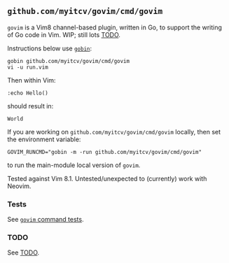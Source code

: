 ## `github.com/myitcv/govim/cmd/govim`

`govim` is a Vim8 channel-based plugin, written in Go, to support the writing of Go code in Vim. WIP; still lots
[TODO](https://github.com/myitcv/govim/wiki/TODO).

Instructions below use [`gobin`](https://github.com/myitcv/gobin):

```
gobin github.com/myitcv/govim/cmd/govim
vi -u run.vim
```

Then within Vim:

```
:echo Hello()
```

should result in:

```
World
```

If you are working on `github.com/myitcv/govim/cmd/govim` locally, then set the environment variable:

```
GOVIM_RUNCMD="gobin -m -run github.com/myitcv/govim/cmd/govim"
```

to run the main-module local version of `govim`.

Tested against Vim 8.1. Untested/unexpected to (currently) work with Neovim.

### Tests

See [`govim` command tests](https://github.com/myitcv/govim/wiki/govim-command-tests).

### TODO

See [TODO](https://github.com/myitcv/govim/wiki/TODO).
